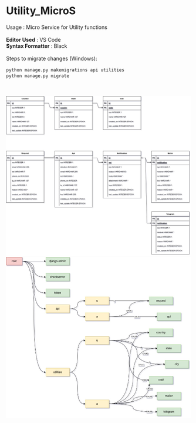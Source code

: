 # Utility_MicroS
Usage : Micro Service for Utility functions
\
\
**Editor Used**         : VS Code\
**Syntax Formatter**    : Black
\
\
Steps to migrate changes (Windows):
```
python manage.py makemigrations api utilities
python manage.py migrate
```
\
\
![ER](/utility/data/Schema-ER.jpg)\
![SCHEMA](/utility/data/Schema-URL.jpg)
